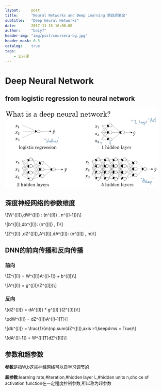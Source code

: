 ```yaml
---
layout:     post
title:      "Neural Networks and Deep Learning 第四周笔记"
subtitle:   "Deep Neural Networks"
date:       2017-11-16 16:00:00
author:     "baiyf"
header-img: "img/post/coursera-bg.jpg"
header-mask: 0.3
catalog:    true
tags:
    - 公开课
---
```

# Deep Neural Network

## from logistic regression to neural network

![logistic regression to neural network](/img/post/from_lr_to_dnn.jpg)

## 深度神经网络的参数维度

\\[W^{[l]},dW^{[l]} : (n^{[l]} , n^{[l-1]})\\]

\\[b^{[l]},db^{[l]}: (n^{[l]} , 1)\\]

\\[Z^{[l]} ,dZ^{[l]},A^{[l]},dA^{[l]}: (n^{[l]} , m)\\]

## DNN的前向传播和反向传播

### 前向

\\[Z^{[l]} = W^{[l]}A^{[l-1]} + b^{[l]}\\]

\\[A^{[l]} = g^{[l]}(Z^{[l]})\\]

### 反向

\\[dZ^{[l]} = dA^{[l]} * g^{[l]'}(Z^{[l]})\\]

\\pdW^{[l]} = dZ^{[l]}A^{[l-1]T}\\]

\\[db^{[l]} = \frac{1}{m}np.sum(dZ^{[l]},axis =1,keepdims = True)\\]

\\[dA^{[l-1]} = W^{[l]T}dZ^{[l]}\\]

## 参数和超参数

**参数**是指W,b这些神经网络可以自学习调节的

**超参数**:learning rate,#iteration,#hidden layer L,#hidden units n,choice of activation function在一定程度控制参数,所以称为超参数
